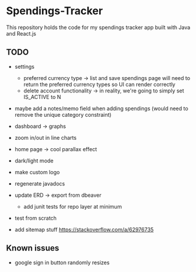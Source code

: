 # Spendings-Tracker

This repository holds the code for my spendings tracker app built with Java and React.js

## TODO

- settings

  - preferred currency type -> list and save spendings page will need to return the preferred currency types so UI can render correctly
  - delete account functionality -> in reality, we're going to simply set IS_ACTIVE to N

- maybe add a notes/memo field when adding spendings (would need to remove the unique category constraint)

- dashboard -> graphs
- zoom in/out in line charts

- home page -> cool parallax effect
- dark/light mode
- make custom logo
- regenerate javadocs
- update ERD -> export from dbeaver
  - add junit tests for repo layer at minimum
- test from scratch
- add sitemap stuff https://stackoverflow.com/a/62976735

## Known issues

- google sign in button randomly resizes

